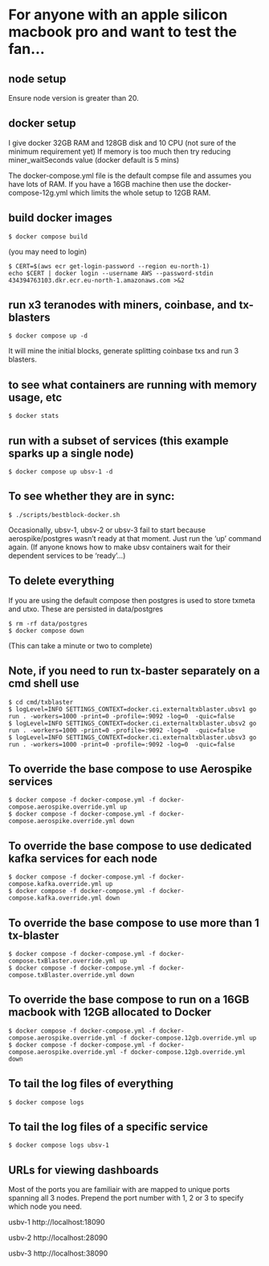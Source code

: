 # For anyone with an apple silicon macbook pro and want to test the fan…

## node setup
Ensure node version is greater than 20.

## docker setup

I give docker 32GB RAM and 128GB disk and 10 CPU (not sure of the minimum requirement yet)
If memory is too much then try reducing miner_waitSeconds value (docker default is 5 mins)

The docker-compose.yml file is the default compse file and assumes you have lots of RAM. If you have a 16GB machine then use the docker-compose-12g.yml which limits the whole setup to 12GB RAM.

## build docker images
```
$ docker compose build
```

(you may need to login)

```
$ CERT=$(aws ecr get-login-password --region eu-north-1)
echo $CERT | docker login --username AWS --password-stdin 434394763103.dkr.ecr.eu-north-1.amazonaws.com >&2
```

## run x3 teranodes with miners, coinbase, and tx-blasters
```
$ docker compose up -d
```
It will mine the initial blocks, generate splitting coinbase txs and run 3 blasters.


## to see what containers are running with memory usage, etc
```
$ docker stats
```

## run with a subset of services (this example sparks up a single node)
```
$ docker compose up ubsv-1 -d
```


## To see whether they are in sync:

```
$ ./scripts/bestblock-docker.sh
```

Occasionally, ubsv-1, ubsv-2 or ubsv-3 fail to start because aerospike/postgres wasn’t ready at that moment. Just run the ‘up’ command again. (If anyone knows how to make ubsv containers wait for their dependent services to be ‘ready’…)

## To delete everything
If you are using the default compose then postgres is used to store txmeta and utxo. These are persisted in data/postgres
```
$ rm -rf data/postgres
$ docker compose down
```

(This can take a minute or two to complete)

## Note, if you need to run tx-baster separately on a cmd shell use
```
$ cd cmd/txblaster
$ logLevel=INFO SETTINGS_CONTEXT=docker.ci.externaltxblaster.ubsv1 go run . -workers=1000 -print=0 -profile=:9092 -log=0  -quic=false
$ logLevel=INFO SETTINGS_CONTEXT=docker.ci.externaltxblaster.ubsv2 go run . -workers=1000 -print=0 -profile=:9092 -log=0  -quic=false
$ logLevel=INFO SETTINGS_CONTEXT=docker.ci.externaltxblaster.ubsv3 go run . -workers=1000 -print=0 -profile=:9092 -log=0  -quic=false
```

## To override the base compose to use Aerospike services
```
$ docker compose -f docker-compose.yml -f docker-compose.aerospike.override.yml up
$ docker compose -f docker-compose.yml -f docker-compose.aerospike.override.yml down
```

## To override the base compose to use dedicated kafka services for each node
```
$ docker compose -f docker-compose.yml -f docker-compose.kafka.override.yml up
$ docker compose -f docker-compose.yml -f docker-compose.kafka.override.yml down
```

## To override the base compose to use more than 1 tx-blaster
```
$ docker compose -f docker-compose.yml -f docker-compose.txBlaster.override.yml up
$ docker compose -f docker-compose.yml -f docker-compose.txBlaster.override.yml down
```

## To override the base compose to run on a 16GB macbook with 12GB allocated to Docker
```
$ docker compose -f docker-compose.yml -f docker-compose.aerospike.override.yml -f docker-compose.12gb.override.yml up
$ docker compose -f docker-compose.yml -f docker-compose.aerospike.override.yml -f docker-compose.12gb.override.yml down
```

## To tail the log files of everything
```
$ docker compose logs
```

## To tail the log files of a specific service
```
$ docker compose logs ubsv-1
```

## URLs for viewing dashboards

Most of the ports you are familiair with are mapped to unique ports spanning all 3 nodes.
Prepend the port number with 1, 2 or 3 to specify which node you need.

usbv-1 http://localhost:18090

usbv-2 http://localhost:28090

usbv-3 http://localhost:38090
